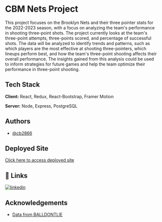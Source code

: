 # CBM Nets Project

This project focuses on the Brooklyn Nets and their three pointer stats for the 2022-2023 season, with a focus on analyzing the team's performance in shooting three-point shots. The project currently looks at the team's three-point attempts, three-points scored, and percentage of successful shots. The data will be analyzed to identify trends and patterns, such as which players are the most effective at shooting three-pointers, which lineups perform best, and how the team's three-point shooting affects their overall performance. The insights gained from this analysis could be used to inform strategies for future games and help the team optimize their performance in three-point shooting.

## Tech Stack

**Client:** React, Redux, React-Bootstrap, Framer Motion

**Server:** Node, Express, PostgreSQL

## Authors

- [@cb2866](https://www.github.com/cb2866)

## Deployed Site

[Click here to access deployed site](https://cbm-nets-project.onrender.com/)

## 🔗 Links

[![linkedin](https://img.shields.io/badge/linkedin-0A66C2?style=for-the-badge&logo=linkedin&logoColor=white)](https://www.linkedin.com/in/cynthiabritomena)

## Acknowledgements

- [Data from BALLDONTLIE](https://app.balldontlie.io/)
